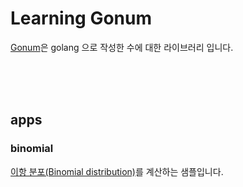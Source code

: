 # Learning Gonum  

[Gonum](https://github.com/gonum/gonum)은 golang 으로 작성한 수에 대한 라이브러리 입니다. 

<br/><br/><br/>

## apps  

### binomial  

[이항 분포(Binomial distribution)](https://en.wikipedia.org/wiki/Binomial_distribution)를 계산하는 샘플입니다.  

